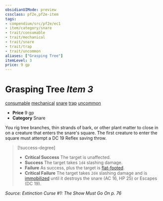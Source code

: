 ```yaml
---
obsidianUIMode: preview
cssclass: pf2e,pf2e-item
tags:
- compendium/src/pf2e/ec1
- item/category/snare
- trait/consumable
- trait/mechanical
- trait/snare
- trait/trap
- trait/uncommon
aliases: ["Grasping Tree"]
itemLevel: 3
price: 9 gp
---
```

# Grasping Tree *Item 3*  
[consumable](../../../rules/traits/consumable.md)  [mechanical](../../../rules/traits/mechanical.md)  [snare](../../../rules/traits/snare.md)  [trap](../../../rules/traits/trap.md)  [uncommon](../../../rules/traits/uncommon.md)  

- **Price** 9 gp
- **Category** Snare

You rig tree branches, thin strands of bark, or other plant matter to close in on a creature that enters the snare's square. The first creature to enter the square must attempt a DC 19 Reflex saving throw.

> [!success-degree] 
> - **Critical Success** The target is unaffected.
> - **Success** The target takes `1d4` slashing damage.
> - **Failure** As success, plus the target is [flat-footed](../../../rules/conditions.md#Flat-footed).
> - **Critical Failure** The target takes `2d4` slashing damage and is [immobilized](../../../rules/conditions.md#Immobilized) until it destroys the snare (AC 16, HP 25) or Escapes (DC 19).

*Source: Extinction Curse #1: The Show Must Go On p. 76*